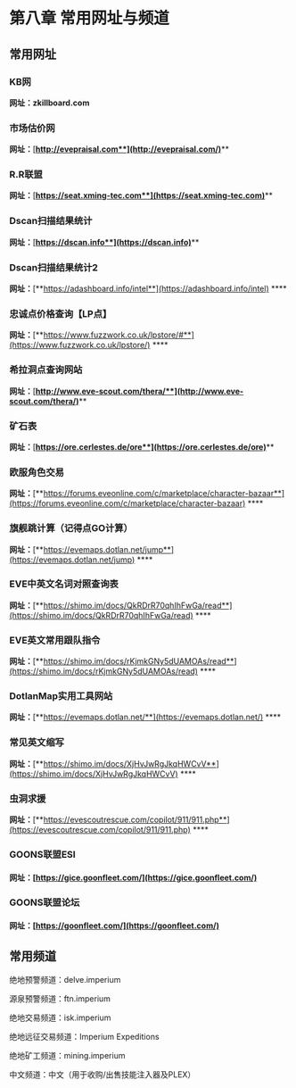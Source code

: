 # 第八章 常用网址与频道

## 常用网址

### KB网

**网址：zkillboard.com**

### 市场估价网

**网址：**[**http://evepraisal.com**](http://evepraisal.com/)****

### R.R联盟

**网址：**[**https://seat.xming-tec.com**](https://seat.xming-tec.com)****

### Dscan扫描结果统计

**网址：**[**https://dscan.info**](https://dscan.info)****

### Dscan扫描结果统计2

**网址：**[**https://adashboard.info/intel**](https://adashboard.info/intel) ****&#x20;

### 忠诚点价格查询【LP点】

**网址：**[**https://www.fuzzwork.co.uk/lpstore/#**](https://www.fuzzwork.co.uk/lpstore/) ****&#x20;

### 希拉洞点查询网站

**网址：**[**http://www.eve-scout.com/thera/**](http://www.eve-scout.com/thera/)****

### 矿石表

**网址：**[**https://ore.cerlestes.de/ore**](https://ore.cerlestes.de/ore)****

### 欧服角色交易

**网址：**[**https://forums.eveonline.com/c/marketplace/character-bazaar**](https://forums.eveonline.com/c/marketplace/character-bazaar) ****&#x20;

### 旗舰跳计算（记得点GO计算）

**网址：**[**https://evemaps.dotlan.net/jump**](https://evemaps.dotlan.net/jump) ****&#x20;

### EVE中英文名词对照查询表

**网址：**[**https://shimo.im/docs/QkRDrR70qhIhFwGa/read**](https://shimo.im/docs/QkRDrR70qhIhFwGa/read) ****&#x20;

### EVE英文常用跟队指令

**网址：**[**https://shimo.im/docs/rKjmkGNy5dUAMOAs/read**](https://shimo.im/docs/rKjmkGNy5dUAMOAs/read) ****&#x20;

### DotlanMap实用工具网站

**网址：**[**https://evemaps.dotlan.net/**](https://evemaps.dotlan.net/) ****&#x20;

### 常见英文缩写

**网址：**[**https://shimo.im/docs/XjHvJwRgJkqHWCvV**](https://shimo.im/docs/XjHvJwRgJkqHWCvV) ****&#x20;

### 虫洞求援

**网址：**[**https://evescoutrescue.com/copilot/911/911.php**](https://evescoutrescue.com/copilot/911/911.php) ****&#x20;

### GOONS联盟ESI

#### 网址：[https://gice.goonfleet.com/](https://gice.goonfleet.com/)

### GOONS联盟论坛

#### 网址：[https://goonfleet.com/](https://goonfleet.com/)

## 常用频道

绝地预警频道：delve.imperium&#x20;

源泉预警频道：ftn.imperium

绝地交易频道：isk.imperium&#x20;

绝地远征交易频道：Imperium Expeditions&#x20;

绝地矿工频道：mining.imperium&#x20;

中文频道：中文（用于收购/出售技能注入器及PLEX）
